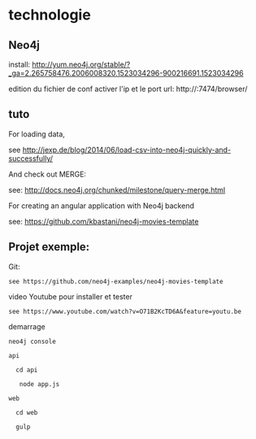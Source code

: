 # technologie
## Neo4j
  install:
   http://yum.neo4j.org/stable/?_ga=2.265758476.2006008320.1523034296-900216691.1523034296
   
   edition du fichier de conf
     activer l'ip et le port
     url: http://<IP>:7474/browser/
## tuto

For loading data,

see http://jexp.de/blog/2014/06/load-csv-into-neo4j-quickly-and-successfully/

And check out MERGE:

see: http://docs.neo4j.org/chunked/milestone/query-merge.html

For creating an angular application with Neo4j backend

see: https://github.com/kbastani/neo4j-movies-template

## Projet exemple:
  Git:
  
    see https://github.com/neo4j-examples/neo4j-movies-template
  
  video Youtube pour installer et tester
  
    see https://www.youtube.com/watch?v=O71B2KcTD6A&feature=youtu.be

  demarrage
    
    neo4j console
  
    api
    
      cd api
      
       node app.js
       
    web
    
      cd web
      
      gulp

